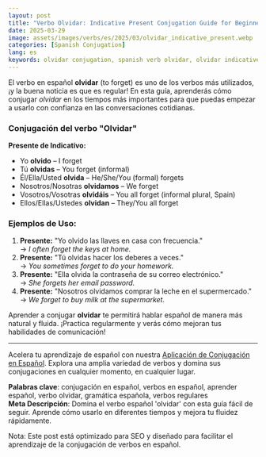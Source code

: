 ```yaml
---
layout: post
title: "Verbo Olvidar: Indicative Present Conjugation Guide for Beginners"
date: 2025-03-29
image: assets/images/verbs/es/2025/03/olvidar_indicative_present.webp
categories: [Spanish Conjugation]
lang: es
keywords: olvidar conjugation, spanish verb olvidar, olvidar indicative present, spanish conjugation, learn spanish
---
```


El verbo en español **olvidar** (to forget) es uno de los verbos más utilizados, ¡y la buena noticia es que es regular! En esta guía, aprenderás cómo conjugar *olvidar* en los tiempos más importantes para que puedas empezar a usarlo con confianza en las conversaciones cotidianas.

### Conjugación del verbo "Olvidar"

**Presente de Indicativo:**
- Yo **olvido** – I forget  
- Tú **olvidas** – You forget (informal)  
- Él/Ella/Usted **olvida** – He/She/You (formal) forgets  
- Nosotros/Nosotras **olvidamos** – We forget  
- Vosotros/Vosotras **olvidáis** – You all forget (informal plural, Spain)  
- Ellos/Ellas/Ustedes **olvidan** – They/You all forget  

### Ejemplos de Uso:

1. **Presente:** "Yo olvido las llaves en casa con frecuencia."  
   → _I often forget the keys at home._
2. **Presente:** "Tú olvidas hacer los deberes a veces."  
   → _You sometimes forget to do your homework._
3. **Presente:** "Ella olvida la contraseña de su correo electrónico."  
   → _She forgets her email password._
4. **Presente:** "Nosotros olvidamos comprar la leche en el supermercado."  
   → _We forget to buy milk at the supermarket._

Aprender a conjugar **olvidar** te permitirá hablar español de manera más natural y fluida. ¡Practica regularmente y verás cómo mejoran tus habilidades de comunicación!

---

Acelera tu aprendizaje de español con nuestra [Aplicación de Conjugación en Español]({{site.appStore.es}}). Explora una amplia variedad de verbos y domina sus conjugaciones en cualquier momento, en cualquier lugar.

**Palabras clave**: conjugación en español, verbos en español, aprender español, verbo olvidar, gramática española, verbos regulares  
**Meta Descripción**: Domina el verbo español 'olvidar' con esta guía fácil de seguir. Aprende cómo usarlo en diferentes tiempos y mejora tu fluidez rápidamente.

Nota: Este post está optimizado para SEO y diseñado para facilitar el aprendizaje de la conjugación de verbos en español.